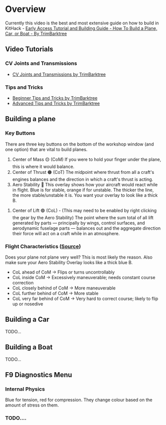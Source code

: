 # Overview

Currently this video is the best and most extensive guide on how to build in KitHack - [Early Access Tutorial and Building Guide - How To Build a Plane, Car, or Boat - By TrimBarktree](https://www.youtube.com/watch?v=5kSZEv6D0HQ&t=3061s)

## Video Tutorials

### CV Joints and Transmissions

* [CV Joints and Transmissions by TrimBarktree](https://www.youtube.com/watch?v=ZDgFYKc-AWA)

### Tips and Tricks

* [Beginner Tips and Tricks by TrimBarktree](https://www.youtube.com/watch?v=2mPAN37BtcQ)
* [Advanced Tips and Tricks by TrimBarktree](https://www.youtube.com/watch?v=EIrHNH4Y5U4)

## Building a plane

### Key Buttons

There are three key buttons on the bottom of the workshop window (and one option) that are vital to build planes.

1. Center of Mass 🟡 (CoM) If you were to hold your finger under the plane, this is where it would balance.
1. Center of Thrust 🟠 (CoT) The midpoint where thrust from all a craft's engines balances and the direction in which a craft's thrust is acting.
1. Aero Stability 🔵 This overlay shows how your aircraft would react while in flight. Blue is for stable, orange if for unstable. The thicker the line, the more stable/unstable it is. You want your overlay to look like a thick B.
<!-- TODO Verify this -->
1. Center of Lift 🟢 (CoL) - (This may need to be enabled by right clicking the gear by the Aero Stability) The point where the sum total of all lift generated by parts — principally by wings, control surfaces, and aerodynamic fuselage parts — balances out and the aggregate direction their force will act on a craft while in an atmosphere.

### Flight Characteristics ([Source](https://wiki.kerbalspaceprogram.com/wiki/Center_of_lift))

Does your plane not plane very well? This is most likely the reason. Also make sure your Aero Stability Overlay looks like a thick blue B.

* CoL ahead of CoM → Flips or turns uncontrollably
* CoL inside CoM → Excessively maneuverable; needs constant course correction
* CoL closely behind of CoM → More maneuverable
* CoL further behind of CoM → More stable
* CoL very far behind of CoM → Very hard to correct course; likely to flip up or nosedive

## Building a Car

TODO...

## Building a Boat

TODO...

## F9 Diagnostics Menu

### Internal Physics

Blue for tension, red for compression. They change colour based on the amount of stress on them. 

### TODO....
